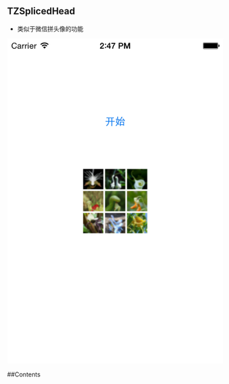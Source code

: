 ## TZSplicedHead
 * 类似于微信拼头像的功能
 
 ![(logo)](https://raw.githubusercontent.com/TZZhan/TZSplicedHead/master/photos/show.png)
 
##Contents
 